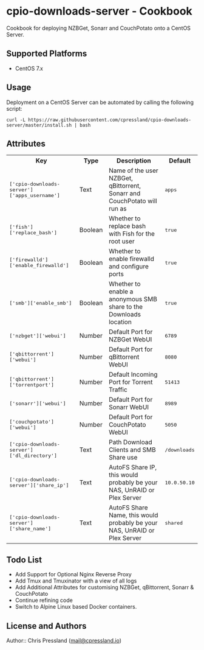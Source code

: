 # cpio-downloads-server - Cookbook

Cookbook for deploying NZBGet, Sonarr and CouchPotato onto a CentOS Server.

## Supported Platforms

* CentOS 7.x

## Usage

Deployment on a CentOS Server can be automated by calling the following script:

```
curl -L https://raw.githubusercontent.com/cpressland/cpio-downloads-server/master/install.sh | bash
```

## Attributes

<table>
  <tr>
    <th>Key</th>
    <th>Type</th>
    <th>Description</th>
    <th>Default</th>
  </tr>
  <tr>
    <td><tt>['cpio-downloads-server']['apps_username']</tt></td>
    <td>Text</td>
    <td>Name of the user NZBGet, qBittorrent, Sonarr and CouchPotato will run as</td>
    <td><tt>apps</tt></td>
  </tr>
  <tr>
    <td><tt>['fish']['replace_bash']</tt></td>
    <td>Boolean</td>
    <td>Whether to replace bash with Fish for the root user</td>
    <td><tt>true</tt></td>
  </tr>
  <tr>
    <td><tt>['firewalld']['enable_firewalld']</tt></td>
    <td>Boolean</td>
    <td>Whether to enable firewalld and configure ports</td>
    <td><tt>true</tt></td>
  </tr>
  <tr>
    <td><tt>['smb']['enable_smb']</tt></td>
    <td>Boolean</td>
    <td>Whether to enable a anonymous SMB share to the Downloads location</td>
    <td><tt>true</tt></td>
  </tr>
  <tr>
    <td><tt>['nzbget']['webui']</tt></td>
    <td>Number</td>
    <td>Default Port for NZBGet WebUI</td>
    <td><tt>6789</tt></td>
  </tr>
  <tr>
    <td><tt>['qbittorrent']['webui']</tt></td>
    <td>Number</td>
    <td>Default Port for qBittorrent WebUI</td>
    <td><tt>8080</tt></td>
  </tr>
  <tr>
    <td><tt>['qbittorrent']['torrentport']</tt></td>
    <td>Number</td>
    <td>Default Incoming Port for Torrent Traffic</td>
    <td><tt>51413</tt></td>
  </tr>
  <tr>
    <td><tt>['sonarr']['webui']</tt></td>
    <td>Number</td>
    <td>Default Port for Sonarr WebUI</td>
    <td><tt>8989</tt></td>
  </tr>
  <tr>
    <td><tt>['couchpotato']['webui']</tt></td>
    <td>Number</td>
    <td>Default Port for CouchPotato WebUI</td>
    <td><tt>5050</tt></td>
  </tr>
  <tr>
    <td><tt>['cpio-downloads-server']['dl_directory']</tt></td>
    <td>Text</td>
    <td>Path Download Clients and SMB Share use</td>
    <td><tt>/downloads</tt></td>
  </tr>
  <tr>
    <td><tt>['cpio-downloads-server']['share_ip']</tt></td>
    <td>Text</td>
    <td>AutoFS Share IP, this would probably be your NAS, UnRAID or Plex Server</td>
    <td><tt>10.0.50.10</tt></td>
  </tr>
  <tr>
    <td><tt>['cpio-downloads-server']['share_name']</tt></td>
    <td>Text</td>
    <td>AutoFS Share Name, this would probably be your NAS, UnRAID or Plex Server</td>
    <td><tt>shared</tt></td>
  </tr>
</table>

## Todo List

* Add Support for Optional Nginx Reverse Proxy
* Add Tmux and Tmuxinator with a view of all logs
* Add Additional Attributes for customising NZBGet, qBittorrent, Sonarr & CouchPotato
* Continue refining code
* Switch to Alpine Linux based Docker containers.

## License and Authors

Author:: Chris Pressland (mail@cpressland.io)
